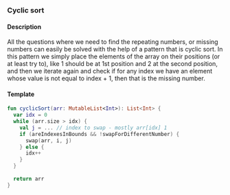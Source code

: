### Cyclic sort

#### Description

All the questions where we need to find the repeating numbers, or missing numbers can easily be solved with the help of a pattern that is cyclic sort. In this pattern we simply place the elements of the array on their positions (or at least try to), like 1 should be at 1st position and 2 at the second position, and then we iterate again and check if for any index we have an element whose value is not equal to index + 1, then that is the missing number.

#### Template
```kotlin
fun cyclicSort(arr: MutableList<Int>): List<Int> {
  var idx = 0
  while (arr.size > idx) {
    val j = ... // index to swap - mostly arr[idx] 1
    if (areIndexesInBounds && !swapForDifferentNumber) { 
      swap(arr, i, j)
    } else {
      idx++
    }
  }
  
  return arr
}
```

